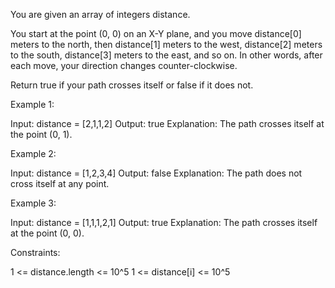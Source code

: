 You are given an array of integers distance.

You start at the point (0, 0) on an X-Y plane, and you move distance[0]
meters to the north, then distance[1] meters to the west, distance[2] meters
to the south, distance[3] meters to the east, and so on. In other words,
after each move, your direction changes counter-clockwise.

Return true if your path crosses itself or false if it does not.


Example 1:


Input: distance = [2,1,1,2]
Output: true
Explanation: The path crosses itself at the point (0, 1).


Example 2:


Input: distance = [1,2,3,4]
Output: false
Explanation: The path does not cross itself at any point.


Example 3:


Input: distance = [1,1,1,2,1]
Output: true
Explanation: The path crosses itself at the point (0, 0).



Constraints:


1 <= distance.length <= 10^5
1 <= distance[i] <= 10^5




